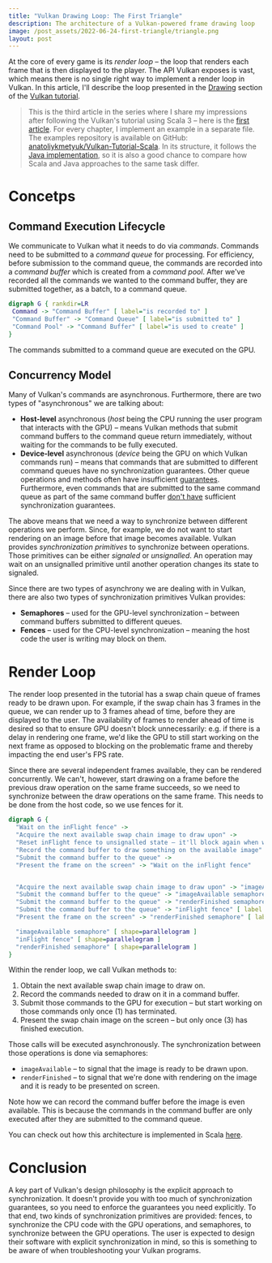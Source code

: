 ```yaml
---
title: "Vulkan Drawing Loop: The First Triangle"
description: The architecture of a Vulkan-powered frame drawing loop
image: /post_assets/2022-06-24-first-triangle/triangle.png
layout: post
---
```


At the core of every game is its _render loop_ – the loop that renders each frame that is then displayed to the player. The API Vulkan exposes is vast, which means there is no single right way to implement a render loop in Vulkan. In this article, I'll describe the loop presented in the [Drawing](https://vulkan-tutorial.com/Drawing_a_triangle/Drawing/Framebuffers) section of the [Vulkan tutorial](https://vulkan-tutorial.com).

> This is the third article in the series where I share my impressions after following the Vulkan's tutorial using Scala 3 – here is the [first article](/posts/2022-06-10-vulkan-setup). For every chapter, I implement an example in a separate file. The examples repository is available on GitHub: [anatoliykmetyuk/Vulkan-Tutorial-Scala](https://github.com/anatoliykmetyuk/Vulkan-Tutorial-Scala). In its structure, it follows the [Java implementation](https://github.com/Naitsirc98/Vulkan-Tutorial-Java), so it is also a good chance to compare how Scala and Java approaches to the same task differ.

<!-- more -->

# Concetps
## Command Execution Lifecycle
We communicate to Vulkan what it needs to do via _commands_. Commands need to be submitted to a _command queue_ for processing. For efficiency, before submission to the command queue, the commands are recorded into a _command buffer_ which is created from a _command pool_. After we've recorded all the commands we wanted to the command buffer, they are submitted together, as a batch, to a command queue.

```dot
digraph G { rankdir=LR
 Command -> "Command Buffer" [ label="is recorded to" ]
 "Command Buffer" -> "Command Queue" [ label="is submitted to" ]
 "Command Pool" -> "Command Buffer" [ label="is used to create" ]
}
```

The commands submitted to a command queue are executed on the GPU.

## Concurrency Model
Many of Vulkan's commands are asynchronous. Furthermore, there are two types of "asynchronous" we are talking about:

- __Host-level__ asynchronous (_host_ being the CPU running the user program that interacts with the GPU) – means Vulkan methods that submit command buffers to the command queue return immediately, without waiting for the commands to be fully executed.
- __Device-level__ asynchronous (_device_ being the GPU on which Vulkan commands run) – means that commands that are submitted to different command queues have no synchronization guarantees. Other queue operations and methods often have insufficient [guarantees](https://www.khronos.org/registry/vulkan/specs/1.3-extensions/html/chap3.html#fundamentals-queueoperation). Furthermore, even commands that are submitted to the same command queue as part of the same command buffer [don't have](https://www.khronos.org/registry/vulkan/specs/1.3-khr-extensions/html/chap6.html) sufficient synchronization guarantees.

The above means that we need a way to synchronize between different operations we perform. Since, for example, we do not want to start rendering on an image before that image becomes available. Vulkan provides _synchronization primitives_ to synchronize between operations. Those primitives can be either _signaled_ or _unsignalled_. An operation may wait on an unsignalled primitive until another operation changes its state to signaled.

Since there are two types of asynchrony we are dealing with in Vulkan, there are also two types of synchronization primitives Vulkan provides:

- __Semaphores__ – used for the GPU-level synchronization – between command buffers submitted to different queues.
- __Fences__ – used for the CPU-level synchronization – meaning the host code the user is writing may block on them.

# Render Loop
The render loop presented in the tutorial has a swap chain queue of frames ready to be drawn upon. For example, if the swap chain has 3 frames in the queue, we can render up to 3 frames ahead of time, before they are displayed to the user. The availability of frames to render ahead of time is desired so that to ensure GPU doesn't block unnecessarily: e.g. if there is a delay in rendering one frame, we'd like the GPU to still start working on the next frame as opposed to blocking on the problematic frame and thereby impacting the end user's FPS rate.

Since there are several independent frames available, they can be rendered concurrently. We can't, however, start drawing on a frame before the previous draw operation on the same frame succeeds, so we need to synchronize between the draw operations on the same frame. This needs to be done from the host code, so we use fences for it.

```dot
digraph G {
  "Wait on the inFlight fence" ->
  "Acquire the next available swap chain image to draw upon" ->
  "Reset inFlight fence to unsignalled state – it'll block again when waited upon" ->
  "Record the command buffer to draw something on the available image" ->
  "Submit the command buffer to the queue" ->
  "Present the frame on the screen" -> "Wait on the inFlight fence"


  "Acquire the next available swap chain image to draw upon" -> "imageAvailable semaphore" [ label = "signals" ]
  "Submit the command buffer to the queue" -> "imageAvailable semaphore" [ label = "waits on" ]
  "Submit the command buffer to the queue" -> "renderFinished semaphore" [ label = "signals" ]
  "Submit the command buffer to the queue" -> "inFlight fence" [ label = "signals" ]
  "Present the frame on the screen" -> "renderFinished semaphore" [ label = "waits on" ]

  "imageAvailable semaphore" [ shape=parallelogram ]
  "inFlight fence" [ shape=parallelogram ]
  "renderFinished semaphore" [ shape=parallelogram ]
}
```

Within the render loop, we call Vulkan methods to:

1. Obtain the next available swap chain image to draw on.
2. Record the commands needed to draw on it in a command buffer.
3. Submit those commands to the GPU for execution – but start working on those commands only once (1) has terminated.
4. Present the swap chain image on the screen – but only once (3) has finished execution.

Those calls will be executed asynchronously. The synchronization between those operations is done via semaphores:

- `imageAvailable` – to signal that the image is ready to be drawn upon.
- `renderFinished` – to signal that we're done with rendering on the image and it is ready to be presented on screen.

Note how we can record the command buffer before the image is even available. This is because the commands in the command buffer are only executed after they are submitted to the command queue.

You can check out how this architecture is implemented in Scala [here](https://github.com/anatoliykmetyuk/Vulkan-Tutorial-Scala/blob/7dfc9bb6387c11c4775446270d0297d97f54af25/src/main/scala/Ch21IndexBuffer.scala#L727).

# Conclusion
A key part of Vulkan's design philosophy is the explicit approach to synchronization. It doesn't provide you with too much of synchronization guarantees, so you need to enforce the guarantees you need explicitly. To that end, two kinds of synchronization primitives are provided: fences, to synchronize the CPU code with the GPU operations, and semaphores, to synchronize between the GPU operations. The user is expected to design their software with explicit synchronization in mind, so this is something to be aware of when troubleshooting your Vulkan programs.
